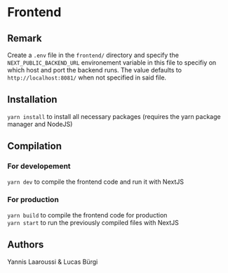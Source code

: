 # Frontend

## Remark

Create a `.env` file in the `frontend/` directory and specify the `NEXT_PUBLIC_BACKEND_URL` environement variable in this file to specifiy on which host and port the backend runs. The value defaults to `http://localhost:8081/` when not specified in said file.

## Installation

`yarn install` to install all necessary packages (requires the yarn package manager and NodeJS)

## Compilation

### For developement

`yarn dev` to compile the frontend code and run it with NextJS

### For production

`yarn build` to compile the frontend code for production  
`yarn start` to run the previously compiled files with NextJS

## Authors

Yannis Laaroussi & Lucas Bürgi
